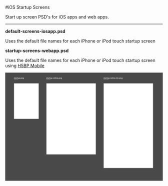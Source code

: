 #iOS Startup Screens


Start up screen PSD's for iOS apps and web apps.

---

**default-screens-iosapp.psd**

Uses the default file names for each iPhone or iPod touch startup screen

**startup-screens-webapp.psd**

Uses the default file names for each iPhone or iPod touch startup screen using [H5BP Mobile](https://github.com/h5bp/mobile-boilerplate)

![image](screen-shot1.png)